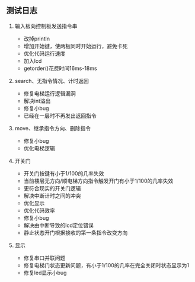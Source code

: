 测试日志
---
1. 输入板向控制板发送指令串

    - 改掉println
    - 增加开始键，使两板同时开始运行，避免卡死
    - 优化代码运行速度
    - 加入lcd
    - getorder()花费时间16ms-18ms

2. search、无指令情况、计时返回

    - 修复电梯运行逻辑漏洞
    - 解决int溢出
    - 修复小bug
    - 已经在一层时不再发出返回指令

3. move、继承指令方向、删除指令
    
    - 修复小bug
    - 优化电梯逻辑

4. 开关门

    - 开关门按键有小于1/100的几率失效
    - 当前楼层无方向/顺电梯方向指令触发开门有小于1/100的几率失效
    - 更符合现实的开关门逻辑
    - 解决中断计时之间的冲突
    - 优化显示
    - 优化代码效率
    - 修复小bug
    - 解决由中断导致的lcd定位错误
    - 静止状态开门根据接收的第一条指令改变方向

5. 显示

    - 修复串口并联问题
    - 修复电梯门状态更新问题，有小于1/100的几率在完全关闭时状态显示为1
    - 修复led显示小bug